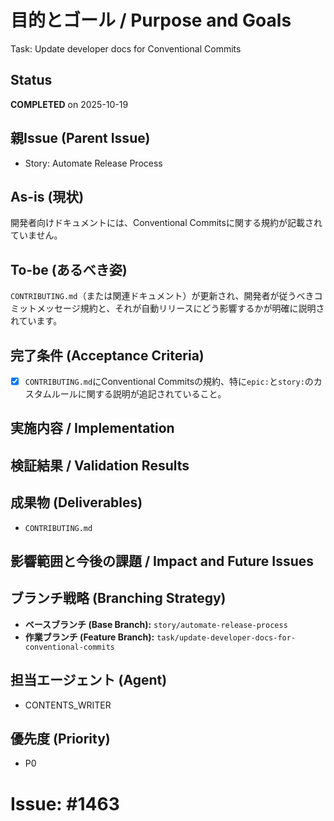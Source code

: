 # 目的とゴール / Purpose and Goals
Task: Update developer docs for Conventional Commits

## Status
**COMPLETED** on 2025-10-19

## 親Issue (Parent Issue)
- Story: Automate Release Process

## As-is (現状)
開発者向けドキュメントには、Conventional Commitsに関する規約が記載されていません。

## To-be (あるべき姿)
`CONTRIBUTING.md`（または関連ドキュメント）が更新され、開発者が従うべきコミットメッセージ規約と、それが自動リリースにどう影響するかが明確に説明されています。

## 完了条件 (Acceptance Criteria)
- [x] `CONTRIBUTING.md`にConventional Commitsの規約、特に`epic:`と`story:`のカスタムルールに関する説明が追記されていること。

## 実施内容 / Implementation

## 検証結果 / Validation Results

## 成果物 (Deliverables)
- `CONTRIBUTING.md`

## 影響範囲と今後の課題 / Impact and Future Issues

## ブランチ戦略 (Branching Strategy)
- **ベースブランチ (Base Branch):** `story/automate-release-process`
- **作業ブランチ (Feature Branch):** `task/update-developer-docs-for-conventional-commits`

## 担当エージェント (Agent)
- CONTENTS_WRITER

## 優先度 (Priority)
- P0

# Issue: #1463
